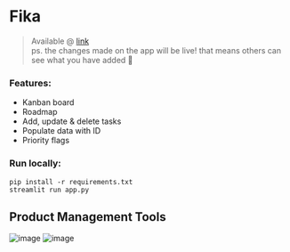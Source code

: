 # Fika
> Available @ [link](https://ackw-fika.streamlit.app/)<br>
ps. the changes made on the app will be live! that means others can see what you have added 🙂

### Features:
* Kanban board
* Roadmap
* Add, update & delete tasks
* Populate data with ID
* Priority flags

### Run locally:
`pip install -r requirements.txt`
<br>
`streamlit run app.py `

## Product Management Tools
![image](https://user-images.githubusercontent.com/69747121/219534231-b4a6c1d5-2eea-44c3-8e4e-9b616a9b9284.png)
![image](https://user-images.githubusercontent.com/69747121/219534351-e1934c32-82d5-439f-a470-4086eb18f7b9.png)
